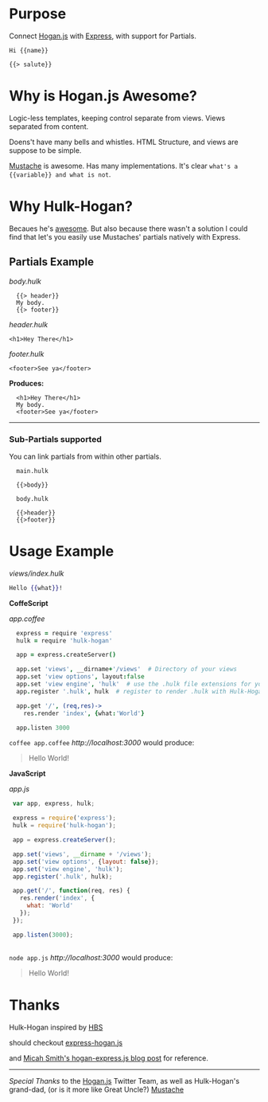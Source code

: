 # Purpose

Connect [Hogan.js]() with [Express](), with support for Partials.

```
Hi {{name}}

{{> salute}}
```

# Why is Hogan.js Awesome?

Logic-less templates, keeping control separate from views. Views separated from content.

Doens't have many bells and whistles. HTML Structure, and views are suppose to be simple.

[Mustache](http://mustache.github.com/) is awesome. Has many implementations. It's clear `what's a {{variable}} and what is not`.

# Why Hulk-Hogan?

Becaues he's [awesome](http://en.wikipedia.org/wiki/Hulk_Hogan). But also because there wasn't a solution I could find that let's you easily use Mustaches' partials natively with Express.

## Partials Example

_body.hulk_

```
  {{> header}}
  My body.
  {{> footer}}
```

_header.hulk_

```
<h1>Hey There</h1>
```

_footer.hulk_

```
<footer>See ya</footer>
```

__Produces:__

```
  <h1>Hey There</h1>
  My body.
  <footer>See ya</footer>
```

---

### Sub-Partials supported

You can link partials from within other partials.

```
  main.hulk

  {{>body}}

  body.hulk

  {{>header}}
  {{>footer}}
```

# Usage Example

_views/index.hulk_

```mustache
Hello {{what}}!
```

__CoffeScript__

_app.coffee_

```coffee
  express = require 'express'
  hulk = require 'hulk-hogan'

  app = express.createServer()

  app.set 'views', __dirname+'/views'  # Directory of your views
  app.set 'view options', layout:false
  app.set 'view engine', 'hulk'  # use the .hulk file extensions for your views
  app.register '.hulk', hulk  # register to render .hulk with Hulk-Hogan

  app.get '/', (req,res)->
    res.render 'index', {what:'World'}

  app.listen 3000
```

`coffee app.coffee` _http://localhost:3000_ would produce: 

> Hello World!

__JavaScript__

_app.js_

```javascript
 var app, express, hulk;

 express = require('express');
 hulk = require('hulk-hogan');

 app = express.createServer();

 app.set('views', __dirname + '/views');
 app.set('view options', {layout: false});
 app.set('view engine', 'hulk');
 app.register('.hulk', hulk);

 app.get('/', function(req, res) {
   res.render('index', {
     what: 'World'
   });
 });

 app.listen(3000); 
  
```

`node app.js` _http://localhost:3000_ would produce:

> Hello World!

# Thanks

Hulk-Hogan inspired by [HBS](https://github.com/donpark/hbs)

should checkout [express-hogan.js](https://github.com/Dundee/express-hogan.js)

and [Micah Smith's hogan-express.js blog post](http://allampersandall.blogspot.com/2011/12/hoganjs-expressjs-nodejs.html) for reference.

---

*Special Thanks* to the [Hogan.js](https://github.com/twitter/hogan.js) Twitter Team, as well as Hulk-Hogan's grand-dad, (or is it more like Great Uncle?) [Mustache](http://mustache.github.com/) 
